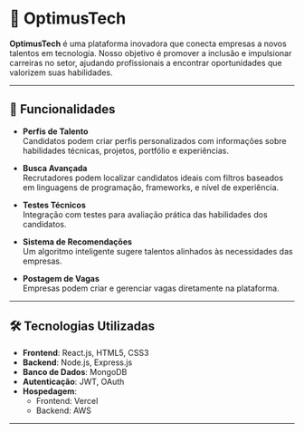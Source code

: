 # 🌟 OptimusTech

**OptimusTech** é uma plataforma inovadora que conecta empresas a novos talentos em tecnologia. Nosso objetivo é promover a inclusão e impulsionar carreiras no setor, ajudando profissionais a encontrar oportunidades que valorizem suas habilidades.

---

## 🚀 Funcionalidades

- **Perfis de Talento**  
  Candidatos podem criar perfis personalizados com informações sobre habilidades técnicas, projetos, portfólio e experiências.  

- **Busca Avançada**  
  Recrutadores podem localizar candidatos ideais com filtros baseados em linguagens de programação, frameworks, e nível de experiência.  

- **Testes Técnicos**  
  Integração com testes para avaliação prática das habilidades dos candidatos.  

- **Sistema de Recomendações**  
  Um algoritmo inteligente sugere talentos alinhados às necessidades das empresas.  

- **Postagem de Vagas**  
  Empresas podem criar e gerenciar vagas diretamente na plataforma.

---

## 🛠️ Tecnologias Utilizadas

- **Frontend**: React.js, HTML5, CSS3  
- **Backend**: Node.js, Express.js  
- **Banco de Dados**: MongoDB  
- **Autenticação**: JWT, OAuth  
- **Hospedagem**:  
  - Frontend: Vercel  
  - Backend: AWS  

---
